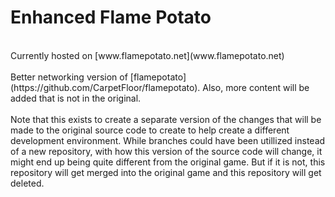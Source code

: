 # Enhanced Flame Potato
<br />
Currently hosted on [www.flamepotato.net](www.flamepotato.net)
<br /><br />
Better networking version of [flamepotato](https://github.com/CarpetFloor/flamepotato). Also, more content will be added that is not in the original.
<br /><br />
Note that this exists to create a separate version of the changes that will be made to the original
source code to create to help create a different development environment. While branches could have 
been utillized instead of a new repository, with how this version of the source code will change, it 
might end up being quite different from the original game. But if it is not, this repository will get 
merged into the original game and this repository will get deleted.
<br /><br />
